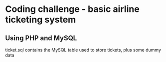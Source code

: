 # Coding challenge - basic airline ticketing system

## Using PHP and MySQL

ticket.sql contains the MySQL table used to store tickets, plus some dummy data 
